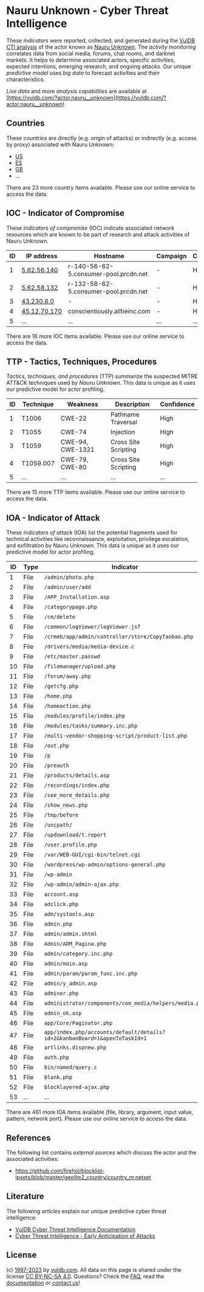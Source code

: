 # Nauru  Unknown - Cyber Threat Intelligence

These _indicators_ were reported, collected, and generated during the [VulDB CTI analysis](https://vuldb.com/?kb.cti) of the actor known as [Nauru  Unknown](https://vuldb.com/?actor.nauru__unknown). The _activity monitoring_ correlates data from social media, forums, chat rooms, and darknet markets. It helps to determine associated actors, specific activities, expected intentions, emerging research, and ongoing attacks. Our unique _predictive model_ uses _big data_ to forecast activities and their characteristics.

_Live data_ and more _analysis capabilities_ are available at [https://vuldb.com/?actor.nauru__unknown](https://vuldb.com/?actor.nauru__unknown)

## Countries

These _countries_ are directly (e.g. origin of attacks) or indirectly (e.g. access by proxy) associated with Nauru  Unknown:

* [US](https://vuldb.com/?country.us)
* [ES](https://vuldb.com/?country.es)
* [GB](https://vuldb.com/?country.gb)
* ...

There are 23 more country items available. Please use our online service to access the data.

## IOC - Indicator of Compromise

These _indicators of compromise_ (IOC) indicate associated network resources which are known to be part of research and attack activities of Nauru  Unknown.

ID | IP address | Hostname | Campaign | Confidence
-- | ---------- | -------- | -------- | ----------
1 | [5.62.56.140](https://vuldb.com/?ip.5.62.56.140) | r-140-56-62-5.consumer-pool.prcdn.net | - | High
2 | [5.62.58.132](https://vuldb.com/?ip.5.62.58.132) | r-132-58-62-5.consumer-pool.prcdn.net | - | High
3 | [43.230.6.0](https://vuldb.com/?ip.43.230.6.0) | - | - | High
4 | [45.12.70.170](https://vuldb.com/?ip.45.12.70.170) | conscientiously.alltieinc.com | - | High
5 | ... | ... | ... | ...

There are 16 more IOC items available. Please use our online service to access the data.

## TTP - Tactics, Techniques, Procedures

_Tactics, techniques, and procedures_ (TTP) summarize the suspected MITRE ATT&CK techniques used by _Nauru  Unknown_. This data is unique as it uses our predictive model for actor profiling.

ID | Technique | Weakness | Description | Confidence
-- | --------- | -------- | ----------- | ----------
1 | T1006 | CWE-22 | Pathname Traversal | High
2 | T1055 | CWE-74 | Injection | High
3 | T1059 | CWE-94, CWE-1321 | Cross Site Scripting | High
4 | T1059.007 | CWE-79, CWE-80 | Cross Site Scripting | High
5 | ... | ... | ... | ...

There are 15 more TTP items available. Please use our online service to access the data.

## IOA - Indicator of Attack

These _indicators of attack_ (IOA) list the potential fragments used for technical activities like reconnaissance, exploitation, privilege escalation, and exfiltration by Nauru  Unknown. This data is unique as it uses our predictive model for actor profiling.

ID | Type | Indicator | Confidence
-- | ---- | --------- | ----------
1 | File | `/admin/photo.php` | High
2 | File | `/admin/user/add` | High
3 | File | `/APP_Installation.asp` | High
4 | File | `/categorypage.php` | High
5 | File | `/cm/delete` | Medium
6 | File | `/common/logViewer/logViewer.jsf` | High
7 | File | `/crmeb/app/admin/controller/store/CopyTaobao.php` | High
8 | File | `/drivers/media/media-device.c` | High
9 | File | `/etc/master.passwd` | High
10 | File | `/filemanager/upload.php` | High
11 | File | `/forum/away.php` | High
12 | File | `/getcfg.php` | Medium
13 | File | `/home.php` | Medium
14 | File | `/homeaction.php` | High
15 | File | `/modules/profile/index.php` | High
16 | File | `/modules/tasks/summary.inc.php` | High
17 | File | `/multi-vendor-shopping-script/product-list.php` | High
18 | File | `/out.php` | Medium
19 | File | `/p` | Low
20 | File | `/preauth` | Medium
21 | File | `/products/details.asp` | High
22 | File | `/recordings/index.php` | High
23 | File | `/see_more_details.php` | High
24 | File | `/show_news.php` | High
25 | File | `/tmp/before` | Medium
26 | File | `/uncpath/` | Medium
27 | File | `/updownload/t.report` | High
28 | File | `/user.profile.php` | High
29 | File | `/var/WEB-GUI/cgi-bin/telnet.cgi` | High
30 | File | `/wordpress/wp-admin/options-general.php` | High
31 | File | `/wp-admin` | Medium
32 | File | `/wp-admin/admin-ajax.php` | High
33 | File | `account.asp` | Medium
34 | File | `adclick.php` | Medium
35 | File | `adm/systools.asp` | High
36 | File | `admin.php` | Medium
37 | File | `admin/admin.shtml` | High
38 | File | `Admin/ADM_Pagina.php` | High
39 | File | `admin/category.inc.php` | High
40 | File | `admin/main.asp` | High
41 | File | `admin/param/param_func.inc.php` | High
42 | File | `admin/y_admin.asp` | High
43 | File | `adminer.php` | Medium
44 | File | `administrator/components/com_media/helpers/media.php` | High
45 | File | `admin_ok.asp` | Medium
46 | File | `app/Core/Paginator.php` | High
47 | File | `app/index.php/accounts/default/details?id=2&kanbanBoard=1&openToTaskId=1` | High
48 | File | `artlinks.dispnew.php` | High
49 | File | `auth.php` | Medium
50 | File | `bin/named/query.c` | High
51 | File | `blank.php` | Medium
52 | File | `blocklayered-ajax.php` | High
53 | ... | ... | ...

There are 461 more IOA items available (file, library, argument, input value, pattern, network port). Please use our online service to access the data.

## References

The following list contains _external sources_ which discuss the actor and the associated activities:

* https://github.com/firehol/blocklist-ipsets/blob/master/geolite2_country/country_nr.netset

## Literature

The following _articles_ explain our unique predictive cyber threat intelligence:

* [VulDB Cyber Threat Intelligence Documentation](https://vuldb.com/?kb.cti)
* [Cyber Threat Intelligence - Early Anticipation of Attacks](https://www.scip.ch/en/?labs.20201022)

## License

(c) [1997-2023](https://vuldb.com/?kb.changelog) by [vuldb.com](https://vuldb.com/?kb.about). All data on this page is shared under the license [CC BY-NC-SA 4.0](https://creativecommons.org/licenses/by-nc-sa/4.0/). Questions? Check the [FAQ](https://vuldb.com/?kb.faq), read the [documentation](https://vuldb.com/?kb) or [contact us](https://vuldb.com/?contact)!
